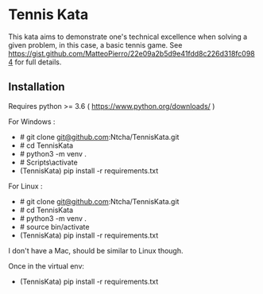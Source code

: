 # Tennis Kata

This kata aims to demonstrate one's technical excellence when solving a given problem, in this case, a basic tennis game.
See https://gist.github.com/MatteoPierro/22e09a2b5d9e41fdd8c226d318fc0984 for full details.


## Installation
Requires python >= 3.6 ( https://www.python.org/downloads/ )

For Windows :
* \# git clone git@github.com:Ntcha/TennisKata.git
* \# cd TennisKata
* \# python3 -m venv .
* \# Scripts\activate
* (TennisKata) pip install -r requirements.txt

For Linux : 
* \# git clone git@github.com:Ntcha/TennisKata.git
* \# cd TennisKata
* \# python3 -m venv .
* \# source bin/activate
* (TennisKata) pip install -r requirements.txt

I don't have a Mac, should be similar to Linux though.

Once in the virtual env:
* (TennisKata) pip install -r requirements.txt
